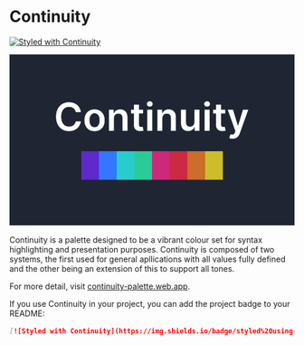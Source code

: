 # Continuity

[![Styled with Continuity](https://img.shields.io/badge/styled%20using-continuity-cc297a)](https://github.com/ScratchCat458/continuity-palette)

![Logo](docs/assets/continuity-logo.svg)

Continuity is a palette designed to be a vibrant colour set for syntax
highlighting and presentation purposes.
Continuity is composed of two systems, the first used for general
apllications with all values fully defined and the other being an
extension of this to support all tones.

For more detail, visit [continuity-palette.web.app](https://continuity-palette.web.app).

If you use Continuity in your project, you can add the project badge to your README:

```markdown
[![Styled with Continuity](https://img.shields.io/badge/styled%20using-continuity-cc297a)](https://github.com/ScratchCat458/continuity-palette)
```
